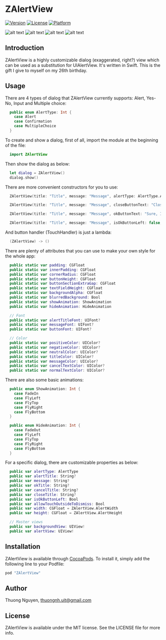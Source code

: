 # ZAlertView

[![Version](https://img.shields.io/cocoapods/v/ZAlertView.svg?style=flat)](http://cocoapods.org/pods/ZAlertView)
[![License](https://img.shields.io/cocoapods/l/ZAlertView.svg?style=flat)](http://cocoapods.org/pods/ZAlertView)
[![Platform](https://img.shields.io/cocoapods/p/ZAlertView.svg?style=flat)](http://cocoapods.org/pods/ZAlertView)

![alt text](https://raw.githubusercontent.com/zelic91/ZAlertView/master/Screenshots/ZA_01.png "")
![alt text](https://raw.githubusercontent.com/zelic91/ZAlertView/master/Screenshots/ZA_02.png "")
![alt text](https://raw.githubusercontent.com/zelic91/ZAlertView/master/Screenshots/ZA_03.png "")
![alt text](https://raw.githubusercontent.com/zelic91/ZAlertView/master/Screenshots/ZA_04.png "")

## Introduction

ZAlertView is a highly customizable dialog (exaggerated, right?) view which can be used as a substitution for UIAlertView. It's written in Swift. This is the gift I give to myself on my 26th birthday.

## Usage

There are 4 types of dialog that ZAlertView currently supports: Alert, Yes-No, Input and Multiple choice:

```swift
  public enum AlertType: Int {
    case Alert
    case Confirmation
    case MultipleChoice
  }
```

To create and show a dialog, first of all, import the module at the beginning of the file:

```swift
  import ZAlertView
```

Then show the dialog as below:

```swift
  let dialog = ZAlertView()
  dialog.show()
```

There are more convenient constructors for you to use:

```swift
  ZAlertView(title: "Title", message: "Message", alertType: AlertType.Alert)

  ZAlertView(title: "Title", message: "Message", closeButtonText: "Close this popup", closeButtonHandler: nil)

  ZAlertView(title: "Title", message: "Message", okButtonText: "Sure, I do", cancelButtonText: "No way")

  ZAlertView(title: "Title", message: "Message", isOkButtonLeft: false, okButtonText: "Cool, do it", cancelButtonText: "Stop it", okButtonHandler: nil, cancelButtonHandler: nil)
```

And button handler (TouchHandler) is just a lambda:

```swift
  (ZAlertView) -> ()
```

There are plenty of attributes that you can use to make your own style for the whole app:

```swift
  public static var padding: CGFloat
  public static var innerPadding: CGFloat
  public static var cornerRadius: CGFloat
  public static var buttonHeight: CGFloat
  public static var buttonSectionExtraGap: CGFloat
  public static var textFieldHeight: CGFloat
  public static var backgroundAlpha: CGFloat
  public static var blurredBackground: Bool
  public static var showAnimation: ShowAnimation
  public static var hideAnimation: HideAnimation

  // Font
  public static var alertTitleFont: UIFont?
  public static var messageFont: UIFont?
  public static var buttonFont: UIFont?

  // Color
  public static var positiveColor: UIColor?
  public static var negativeColor: UIColor?
  public static var neutralColor: UIColor?
  public static var titleColor: UIColor?
  public static var messageColor: UIColor?
  public static var cancelTextColor: UIColor?
  public static var normalTextColor: UIColor?
```

There are also some basic animations:

```swift
  public enum ShowAnimation: Int {
    case FadeIn
    case FlyLeft
    case FlyTop
    case FlyRight
    case FlyBottom
  }

  public enum HideAnimation: Int {
    case FadeOut
    case FlyLeft
    case FlyTop
    case FlyRight
    case FlyBottom
  }
```

For a specific dialog, there are customizable properties as below:

```swift
  public var alertType: AlertType
  public var alertTitle: String?
  public var message: String?
  public var okTitle: String?
  public var cancelTitle: String?
  public var closeTitle: String?
  public var isOkButtonLeft: Bool
  public var allowTouchOutsideToDismiss: Bool
  public var width: CGFloat = ZAlertView.AlertWidth
  public var height: CGFloat = ZAlertView.AlertHeight

  // Master views
  public var backgroundView: UIView!
  public var alertView: UIView!
```

## Installation

ZAlertView is available through [CocoaPods](http://cocoapods.org). To install
it, simply add the following line to your Podfile:

```ruby
pod "ZAlertView"
```

## Author

Thuong Nguyen, thuongnh.uit@gmail.com

## License

ZAlertView is available under the MIT license. See the LICENSE file for more info.
